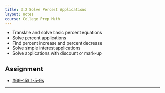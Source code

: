 ```yaml
---
title: 3.2 Solve Percent Applications
layout: notes
course: College Prep Math
---
```


- Translate and solve basic percent equations
- Solve percent applications
- Find percent increase and percent decrease
- Solve simple interest applications
- Solve applications with discount or mark-up

## Assignment

- [#69–159 1-5-9s](https://openstax.org/books/elementary-algebra-2e/pages/3-2-solve-percent-applications#fs-id1168345434499)

---
